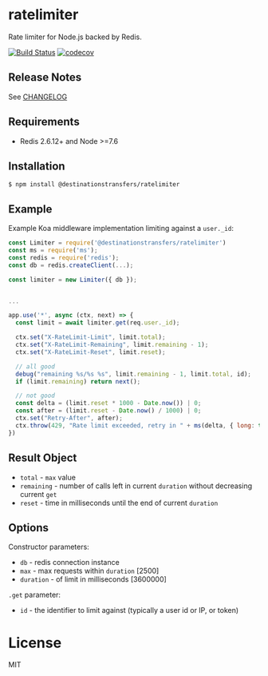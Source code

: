 # ratelimiter

Rate limiter for Node.js backed by Redis.

[![Build Status](https://travis-ci.org/destinationstransfers/ratelimiter.svg)](https://travis-ci.org/destinationstransfers/ratelimiter)
[![codecov](https://codecov.io/gh/destinationstransfers/ratelimiter/branch/master/graph/badge.svg)](https://codecov.io/gh/destinationstransfers/ratelimiter)

## Release Notes

See [CHANGELOG](CHANGELOG.md)

## Requirements

* Redis 2.6.12+ and Node >=7.6

## Installation

```
$ npm install @destinationstransfers/ratelimiter
```

## Example

Example Koa middleware implementation limiting against a `user._id`:

```js
const Limiter = require('@destinationstransfers/ratelimiter')
const ms = require('ms');
const redis = require('redis');
const db = redis.createClient(...);

const limiter = new Limiter({ db });


...

app.use('*', async (ctx, next) => {
  const limit = await limiter.get(req.user._id);

  ctx.set("X-RateLimit-Limit", limit.total);
  ctx.set("X-RateLimit-Remaining", limit.remaining - 1);
  ctx.set("X-RateLimit-Reset", limit.reset);

  // all good
  debug("remaining %s/%s %s", limit.remaining - 1, limit.total, id);
  if (limit.remaining) return next();

  // not good
  const delta = (limit.reset * 1000 - Date.now()) | 0;
  const after = (limit.reset - Date.now() / 1000) | 0;
  ctx.set("Retry-After", after);
  ctx.throw(429, "Rate limit exceeded, retry in " + ms(delta, { long: true }));
})
```

## Result Object

* `total` - `max` value
* `remaining` - number of calls left in current `duration` without decreasing
  current `get`
* `reset` - time in milliseconds until the end of current `duration`

## Options

Constructor parameters:

* `db` - redis connection instance
* `max` - max requests within `duration` [2500]
* `duration` - of limit in milliseconds [3600000]

`.get` parameter:

* `id` - the identifier to limit against (typically a user id or IP, or token)

# License

MIT
